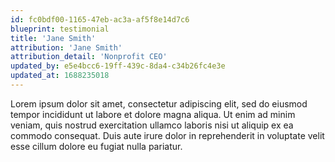 ```yaml
---
id: fc0bdf00-1165-47eb-ac3a-af5f8e14d7c6
blueprint: testimonial
title: 'Jane Smith'
attribution: 'Jane Smith'
attribution_detail: 'Nonprofit CEO'
updated_by: e5e4bcc6-19ff-439c-8da4-c34b26fc4e3e
updated_at: 1688235018
---
```

Lorem ipsum dolor sit amet, consectetur adipiscing elit, sed do eiusmod tempor incididunt ut labore et dolore magna aliqua. Ut enim ad minim veniam, quis nostrud exercitation ullamco laboris nisi ut aliquip ex ea commodo consequat. Duis aute irure dolor in reprehenderit in voluptate velit esse cillum dolore eu fugiat nulla pariatur.